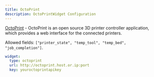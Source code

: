 ```yaml
---
title: OctoPrint
description: OctoPrintWidget Configuration
---
```


[OctoPrint](https://octoprint.org/) - OctoPrint is an open source 3D printer controller application, which provides a web interface for the connected printers. 

Allowed fields: `["printer_state", "temp_tool", "temp_bed", "job_completion"]`.

```yaml
widget:
  type: octoprint
  url: http://octoprint.host.or.ip:port
  key: youroctoprintapikey
```
